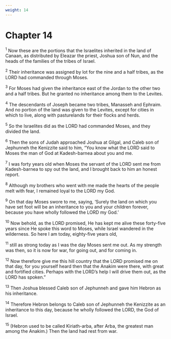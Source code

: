 ```yaml
---
weight: 14
---
```


# Chapter 14

<sup>1</sup> Now these are the portions that the Israelites inherited in the land of Canaan, as distributed by Eleazar the priest, Joshua son of Nun, and the heads of the families of the tribes of Israel. 

<sup>2</sup> Their inheritance was assigned by lot for the nine and a half tribes, as the LORD had commanded through Moses. 

<sup>3</sup> For Moses had given the inheritance east of the Jordan to the other two and a half tribes. But he granted no inheritance among them to the Levites. 

<sup>4</sup> The descendants of Joseph became two tribes, Manasseh and Ephraim. And no portion of the land was given to the Levites, except for cities in which to live, along with pasturelands for their flocks and herds. 

<sup>5</sup> So the Israelites did as the LORD had commanded Moses, and they divided the land. 

<sup>6</sup> Then the sons of Judah approached Joshua at Gilgal, and Caleb son of Jephunneh the Kenizzite said to him, “You know what the LORD said to Moses the man of God at Kadesh-barnea about you and me. 

<sup>7</sup> I was forty years old when Moses the servant of the LORD sent me from Kadesh-barnea to spy out the land, and I brought back to him an honest report. 

<sup>8</sup> Although my brothers who went with me made the hearts of the people melt with fear, I remained loyal to the LORD my God. 

<sup>9</sup> On that day Moses swore to me, saying, ‘Surely the land on which you have set foot will be an inheritance to you and your children forever, because you have wholly followed the LORD my God.’ 

<sup>10</sup> Now behold, as the LORD promised, He has kept me alive these forty-five years since He spoke this word to Moses, while Israel wandered in the wilderness. So here I am today, eighty-five years old, 

<sup>11</sup> still as strong today as I was the day Moses sent me out. As my strength was then, so it is now for war, for going out, and for coming in. 

<sup>12</sup> Now therefore give me this hill country that the LORD promised me on that day, for you yourself heard then that the Anakim were there, with great and fortified cities. Perhaps with the LORD’s help I will drive them out, as the LORD has spoken.” 

<sup>13</sup> Then Joshua blessed Caleb son of Jephunneh and gave him Hebron as his inheritance. 

<sup>14</sup> Therefore Hebron belongs to Caleb son of Jephunneh the Kenizzite as an inheritance to this day, because he wholly followed the LORD, the God of Israel. 

<sup>15</sup> (Hebron used to be called Kiriath-arba, after Arba, the greatest man among the Anakim.) Then the land had rest from war. 


